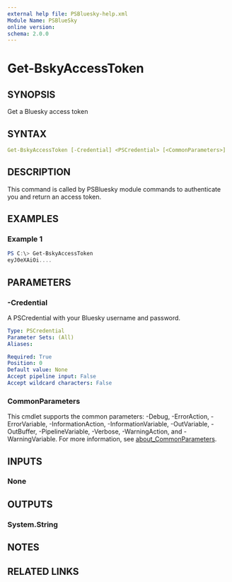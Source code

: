 ```yaml
---
external help file: PSBluesky-help.xml
Module Name: PSBlueSky
online version:
schema: 2.0.0
---
```


# Get-BskyAccessToken

## SYNOPSIS

Get a Bluesky access token

## SYNTAX

```yaml
Get-BskyAccessToken [-Credential] <PSCredential> [<CommonParameters>]
```

## DESCRIPTION

This command is called by PSBluesky module commands to authenticate you and return an access token.

## EXAMPLES

### Example 1

```powershell
PS C:\> Get-BskyAccessToken
eyJ0eXAiOi....
```

## PARAMETERS

### -Credential

A PSCredential with your Bluesky username and password.

```yaml
Type: PSCredential
Parameter Sets: (All)
Aliases:

Required: True
Position: 0
Default value: None
Accept pipeline input: False
Accept wildcard characters: False
```

### CommonParameters

This cmdlet supports the common parameters: -Debug, -ErrorAction, -ErrorVariable, -InformationAction, -InformationVariable, -OutVariable, -OutBuffer, -PipelineVariable, -Verbose, -WarningAction, and -WarningVariable. For more information, see [about_CommonParameters](http://go.microsoft.com/fwlink/?LinkID=113216).

## INPUTS

### None

## OUTPUTS

### System.String

## NOTES

## RELATED LINKS
